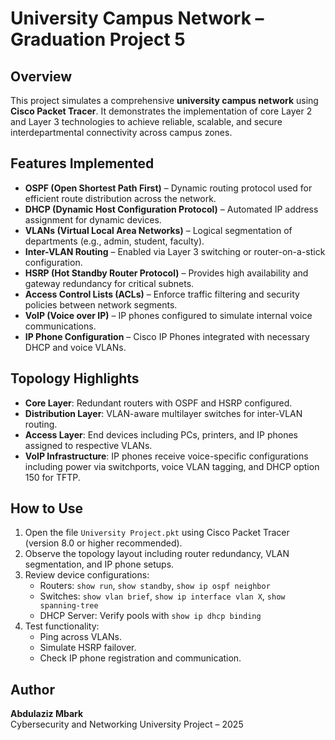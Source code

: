 # University Campus Network – Graduation Project 5

## Overview

This project simulates a comprehensive **university campus network** using **Cisco Packet Tracer**. It demonstrates the implementation of core Layer 2 and Layer 3 technologies to achieve reliable, scalable, and secure interdepartmental connectivity across campus zones.

## Features Implemented

- **OSPF (Open Shortest Path First)** – Dynamic routing protocol used for efficient route distribution across the network.
- **DHCP (Dynamic Host Configuration Protocol)** – Automated IP address assignment for dynamic devices.
- **VLANs (Virtual Local Area Networks)** – Logical segmentation of departments (e.g., admin, student, faculty).
- **Inter-VLAN Routing** – Enabled via Layer 3 switching or router-on-a-stick configuration.
- **HSRP (Hot Standby Router Protocol)** – Provides high availability and gateway redundancy for critical subnets.
- **Access Control Lists (ACLs)** – Enforce traffic filtering and security policies between network segments.
- **VoIP (Voice over IP)** – IP phones configured to simulate internal voice communications.
- **IP Phone Configuration** – Cisco IP Phones integrated with necessary DHCP and voice VLANs.

## Topology Highlights

- **Core Layer**: Redundant routers with OSPF and HSRP configured.
- **Distribution Layer**: VLAN-aware multilayer switches for inter-VLAN routing.
- **Access Layer**: End devices including PCs, printers, and IP phones assigned to respective VLANs.
- **VoIP Infrastructure**: IP phones receive voice-specific configurations including power via switchports, voice VLAN tagging, and DHCP option 150 for TFTP.

## How to Use

1. Open the file `University Project.pkt` using Cisco Packet Tracer (version 8.0 or higher recommended).
2. Observe the topology layout including router redundancy, VLAN segmentation, and IP phone setups.
3. Review device configurations:
   - Routers: `show run`, `show standby`, `show ip ospf neighbor`
   - Switches: `show vlan brief`, `show ip interface vlan X`, `show spanning-tree`
   - DHCP Server: Verify pools with `show ip dhcp binding`
4. Test functionality:
   - Ping across VLANs.
   - Simulate HSRP failover.
   - Check IP phone registration and communication.

## Author

**Abdulaziz Mbark**  
Cybersecurity and Networking
University Project – 2025  
